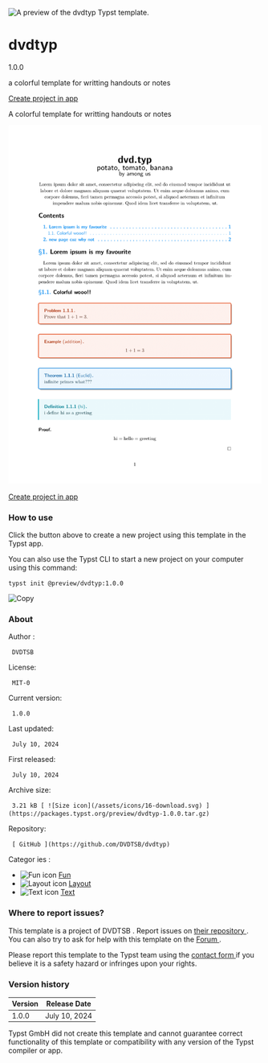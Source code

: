![A preview of the dvdtyp Typst
template.](https://packages.typst.org/preview/thumbnails/dvdtyp-1.0.0-small.webp)

#  dvdtyp

1.0.0

a colorful template for writting handouts or notes

[ Create project in app ](/app?template=dvdtyp&version=1.0.0)

A colorful template for writting handouts or notes

![Thumbnail](https://github.com/typst/packages/raw/main/packages/preview/dvdtyp/1.0.0/thumbnail.png)

[ Create project in app ](/app?template=dvdtyp&version=1.0.0)

###  How to use

Click the button above to create a new project using this template in the
Typst app.

You can also use the Typst CLI to start a new project on your computer using
this command:

    
    
    typst init @preview/dvdtyp:1.0.0

![Copy](/assets/icons/16-copy.svg)

###  About

Author  :

     DVDTSB 
License:

     MIT-0 
Current version:

     1.0.0 
Last updated:

     July 10, 2024 
First released:

     July 10, 2024 
Archive size:

     3.21 kB [ ![Size icon](/assets/icons/16-download.svg) ](https://packages.typst.org/preview/dvdtyp-1.0.0.tar.gz)
Repository:

     [ GitHub ](https://github.com/DVDTSB/dvdtyp)
Categor  ies  :

    

  * ![Fun icon](/assets/icons/16-smile.svg) [ Fun ](https://typst.app/universe/search/?category=fun)
  * ![Layout icon](/assets/icons/16-layout.svg) [ Layout ](https://typst.app/universe/search/?category=layout)
  * ![Text icon](/assets/icons/16-text.svg) [ Text ](https://typst.app/universe/search/?category=text)

###  Where to report issues?

This  template  is a project of  DVDTSB  .  Report issues on  [ their
repository ](https://github.com/DVDTSB/dvdtyp) .  You can also try to ask for
help with this  template  on the  [ Forum ](https://forum.typst.app) .

Please report this  template  to the Typst team using the  [ contact form
](https://typst.app/contact) if you believe it is a safety hazard or infringes
upon your rights.

###  Version history

Version  |  Release Date   
---|---  
1.0.0  |  July 10, 2024   
  
Typst GmbH did not create this  template  and cannot guarantee correct
functionality of this  template  or compatibility with any version of the
Typst compiler or app.


